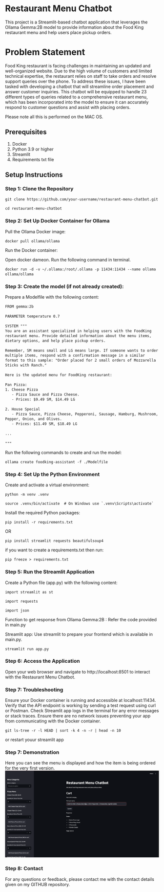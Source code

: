 # Restaurant Menu Chatbot
This project is a Streamlit-based chatbot application that leverages the Ollama Gemma:2B model to provide information about the Food King restaurant menu and help users place pickup orders.

# Problem Statement
Food King restaurant is facing challenges in maintaining an updated and well-organized website. Due to the high volume of customers and limited technical expertise, the restaurant relies on staff to take orders and resolve support queries over the phone. To address these issues, I have been tasked with developing a chatbot that will streamline order placement and answer customer inquiries. This chatbot will be equipped to handle 23 different types of queries related to a comprehensive restaurant menu, which has been incorporated into the model to ensure it can accurately respond to customer questions and assist with placing orders.

Please note all this is performed on the MAC OS.

## Prerequisites
1. Docker 
2. Python 3.9 or higher
3. Streamlit
4. Requirements txt file

## Setup Instructions

### Step 1: Clone the Repository

```
git clone https://github.com/your-username/restaurant-menu-chatbot.git
```

```
cd restaurant-menu-chatbot
```

### Step 2: Set Up Docker Container for Ollama

Pull the Ollama Docker image:

```
docker pull ollama/ollama
```

Run the Docker container:

Open docker dameon. Run the following command in terminal.

```
docker run -d -v ~/.ollama:/root/.ollama -p 11434:11434 --name ollama ollama/ollama
```

### Step 3: Create the model (if not already created):

Prepare a Modelfile with the following content:

```
FROM gemma:2b

PARAMETER temperature 0.7

SYSTEM """
You are an assistant specialized in helping users with the FoodKing restaurant menu. Provide detailed information about the menu items, dietary options, and help place pickup orders.

Remember, SM means small and LG means large. If someone wants to order multiple items, respond with a confirmation message in a similar format to this sample: "Order placed for 2 small orders of Mozzarella Sticks with Ranch."

Here is the updated menu for FoodKing restaurant:

Pan Pizza:
1. Cheese Pizza
   - Pizza Sauce and Pizza Cheese.
   - Prices: $9.49 SM, $14.49 LG

2. House Special
   - Pizza Sauce, Pizza Cheese, Pepperoni, Sausage, Hamburg, Mushroom, Pepper, Onion, and Olives.
   - Prices: $11.49 SM, $18.49 LG

...

"""
```

Run the following commands to create and run the model:

```
ollama create foodking-assistant -f ./Modelfile
```

### Step 4:  Set Up the Python Environment

Create and activate a virtual environment:

```
python -m venv .venv
```

```
source .venv/bin/activate  # On Windows use `.venv\Scripts\activate`
```

Install the required Python packages:

```
pip install -r requirements.txt
```

OR

```
pip install streamlit requests beautifulsoup4
```

if you want to create a requirements.txt then run:

```
pip freeze > requirements.txt
```

### Step 5: Run the Streamlit Application

Create a Python file (app.py) with the following content:

```
import streamlit as st
```

```
import requests
```

```
import json
```

Function to get response from Ollama Gemma:2B : Refer the code provided in main.py

Streamlit app: Use streamlit to prepare your frontend which is available in main.py. 

```
streamlit run app.py
```

### Step 6: Access the Application

Open your web browser and navigate to http://localhost:8501 to interact with the Restaurant Menu Chatbot.

### Step 7: Troubleshooting
Ensure your Docker container is running and accessible at localhost:11434.
Verify that the API endpoint is working by sending a test request using curl or Postman.
Check Streamlit app logs in the terminal for any error messages or stack traces.
Ensure there are no network issues preventing your app from communicating with the Docker container.

```
git ls-tree -r -l HEAD | sort -k 4 -n -r | head -n 10
```

or restart youur streamlit app

### Step 7: Demonstration

Here you can see the menu is displayed and how the item is being ordered for the very first version.
<img src="chatbot_interaction.png"></img>


### Step 8: Contact
For any questions or feedback, please contact me with the contact details given on my GITHUB repository.
